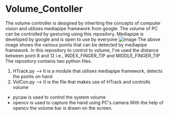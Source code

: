 # Volume_Contoller
The volume controller is designed by inheriting the concepts of computer vision and utilizes mediapipe framework from google.
The volume of PC can be controlled by gesturing using this repository.
Mediapipe is developed by google and is open to use by everyone
![image](https://github.com/SrinadhVura/Volume_Contoller/assets/83588454/754fdb4a-da41-45a1-be47-bd1db1c243cb)
The above image shows the various points that can be detected by mediapipe framework. In this repository to control to volume, I've used the distance between point 8 and 12 i.e., INDEX_FINGER_TIP and MIDDLE_FINGER_TIP
The repository contains two python files.
1. HTrack.py --> It is a module that utilises mediapipe framework, detects the points on hand
2. VolCon.py --> It is the file that makes use of HTrack and controlls volume
* pycaw is used to control the system volume
* opencv is used to capture the hand using PC's camera
With the help of opencv the volume bar is drawn on the screen.
